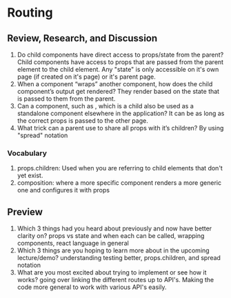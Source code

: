# Routing

## Review, Research, and Discussion
  1. Do child components have direct access to props/state from the parent? Child components have access to props that are passed from the parent element to the child element. Any "state" is only accessible on it's own page (if created on it's page) or it's parent page.
  2. When a component “wraps” another component, how does the child component’s output get rendered? They render based on the state that is passed to them from the parent.
  3. Can a component, such as <Content />, which is a child also be used as a standalone component elsewhere in the application? It can be as long as the correct props is passed to the other page.
  4. What trick can a parent use to share all props with it’s children? By using "spread" notation
  
### Vocabulary
  1. props.children: Used when you are referring to child elements that don't yet exist.
  2. composition: where a more specific component renders a more generic one and configures it with props
  
  
## Preview
  1. Which 3 things had you heard about previously and now have better clarity on? props vs state and when each can be called, wrapping components, react language in general
  2. Which 3 things are you hoping to learn more about in the upcoming lecture/demo? understanding testing better, props.children, and spread notation
  3. What are you most excited about trying to implement or see how it works? going over linking the different routes up to API's. Making the code more general to work with various API's easily.
  
